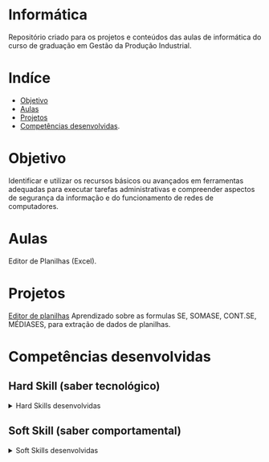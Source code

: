 # Informática

Repositório criado para os projetos e conteúdos das aulas de informática do curso de graduação em Gestão da Produção Industrial.

# Indíce

* [Objetivo](#objetivo)
* [Aulas](#Aulas)
* [Projetos](#projetos)
* [Competências desenvolvidas](#competências-desenvolvidas).

# Objetivo

Identificar e utilizar os recursos básicos ou avançados em ferramentas adequadas para executar tarefas administrativas e compreender aspectos de segurança da informação e do funcionamento de redes de computadores.

# Aulas

Editor de Planilhas (Excel).

# Projetos

[Editor de planilhas](https://github.com/Silveri0m/Informatica/blob/main/Projetos/Trabalho%20de%20inform%C3%A1tica.xlsx)
Aprendizado sobre as formulas SE, SOMASE, CONT.SE, MÉDIASES, para extração de dados de planilhas.


# Competências desenvolvidas

## Hard Skill (saber tecnológico)
<details>
<summary>Hard Skills desenvolvidas</summary>
  
| Tecnologia/Metodologia | Classificação |
| ---------------------- | ------------- |
| GitHub | ☆ ☆ ☆ ☆ ☆ ☆ ☆ ☆ ☆ ☆ |
| Excel | ☆ ☆ ☆ ☆ ☆ ☆ ☆ ☆ ☆ ☆ |
| PowerPoint | ☆ ☆ ☆ ☆ ☆ ☆ ☆ ☆ ☆ ☆ |
| Canvas | ☆ ☆ ☆ ☆ ☆ ☆ ☆ ☆ ☆ ☆ |
 
</details>

## Soft Skill (saber comportamental)
<details>
<summary>Soft Skills desenvolvidas</summary>

| Habilidades | Classificação |
| ---------------------- | ------------- |
| Colaboração | ☆ ☆ ☆ ☆ ☆ ☆ ☆ ☆ ☆ ☆ |
| Proatividade| ☆ ☆ ☆ ☆ ☆ ☆ ☆ ☆ ☆ ☆ |
| Pensamento Crítico | ☆ ☆ ☆ ☆ ☆ ☆ ☆ ☆ ☆ ☆ |
| Gerenciamento de Tempo | ☆ ☆ ☆ ☆ ☆ ☆ ☆ ☆ ☆ ☆ |
| Adaptabilidade | ☆ ☆ ☆ ☆ ☆ ☆ ☆ ☆ ☆ ☆ |
| Resiliência | ☆ ☆ ☆ ☆ ☆ ☆ ☆ ☆ ☆ ☆ |
